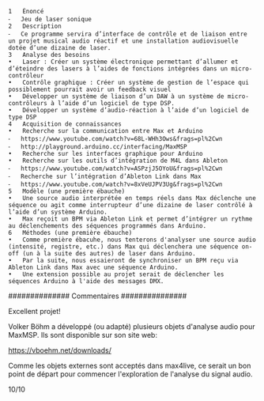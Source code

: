 	1	Énoncé
	⁃	Jeu de laser sonique 
	2	Description 
	⁃	Ce programme servira d’interface de contrôle et de liaison entre un projet musical audio réactif et une installation audiovisuelle dotée d’une dizaine de laser. 
	3	Analyse des besoins
	•	Laser : Créer un système électronique permettant d’allumer et d’éteindre des lasers à l’aides de fonctions intégrées dans un micro-contrôleur
	•	Contrôle graphique : Créer un système de gestion de l’espace qui possiblement pourrait avoir un feedback visuel
	•	Développer un système de liaison d’un DAW à un système de micro-contrôleurs à l’aide d’un logiciel de type DSP.
	•	Développer un système d’audio-réaction à l’aide d’un logiciel de type DSP
	4	Acquisition de connaissances 
	•	Recherche sur la communication entre Max et Arduino 
	⁃	https://www.youtube.com/watch?v=68L-WHh3Ows&frags=pl%2Cwn
 	⁃	http://playground.arduino.cc/interfacing/MaxMSP
	•	Recherche sur les interfaces graphique pour Arduino 
	•	Recherche sur les outils d’intégration de M4L dans Ableton 
	⁃	https://www.youtube.com/watch?v=ASPzjJ5OYoU&frags=pl%2Cwn
	⁃	Recherche sur l’intégration d’Ableton Link dans Max 
	⁃	https://www.youtube.com/watch?v=8xVeUJPV3Ug&frags=pl%2Cwn
	5	Modèle (une première ébauche)
	•	Une source audio interprétée en temps réels dans Max déclenche une séquence ou agit comme interrupteur d’une dizaine de laser contrôlé à l’aide d’un système Arduino.
	•	Max reçoit un BPM via Ableton Link et permet d’intégrer un rythme au déclenchements des séquences programmés dans Arduino.
	6	Méthodes (une première ébauche)
	•	Comme première ébacuhe, nous tenterons d'analyser une source audio (intensité, registre, etc.) dans Max qui déclenchera une séquence on-off (un à la suite des autres) de laser dans Arduino. 
 	•	Par la suite, nous essaieront de synchroniser un BPM reçu via Ableton Link dans Max avec une séquence Arduino.
	•	Une extension possible au projet serait de déclencher les séquences Arduino à l'aide des messages DMX.


############## Commentaires ###############

Excellent projet! 

Volker Böhm a développé (ou adapté) plusieurs objets d'analyse audio pour MaxMSP. Ils sont disponible sur son site web:

https://vboehm.net/downloads/

Comme les objets externes sont acceptés dans max4live, ce serait un bon point de départ pour commencer l'exploration de l'analyse du signal audio.

10/10

